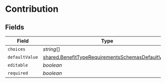 # Contribution


## Fields

| Field                                                                                                                  | Type                                                                                                                   | Required                                                                                                               | Description                                                                                                            |
| ---------------------------------------------------------------------------------------------------------------------- | ---------------------------------------------------------------------------------------------------------------------- | ---------------------------------------------------------------------------------------------------------------------- | ---------------------------------------------------------------------------------------------------------------------- |
| `choices`                                                                                                              | *string*[]                                                                                                             | :heavy_minus_sign:                                                                                                     | N/A                                                                                                                    |
| `defaultValue`                                                                                                         | [shared.BenefitTypeRequirementsSchemasDefaultValue](../../models/shared/benefittyperequirementsschemasdefaultvalue.md) | :heavy_minus_sign:                                                                                                     | N/A                                                                                                                    |
| `editable`                                                                                                             | *boolean*                                                                                                              | :heavy_minus_sign:                                                                                                     | N/A                                                                                                                    |
| `required`                                                                                                             | *boolean*                                                                                                              | :heavy_minus_sign:                                                                                                     | N/A                                                                                                                    |